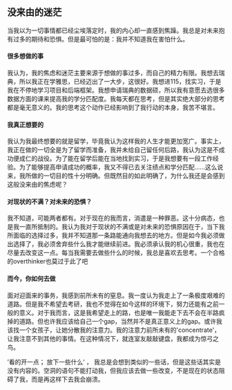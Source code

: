 ## 没来由的迷茫

当我以为一切事情都已经尘埃落定时，我的内心却一直感到焦躁。我总是对未来抱有过多的期待和恐惧。但是最可怕的是：我并不知道我在害怕什么。

#### 很多想做的事

我认为，我的焦虑和迷茫主要来源于想做的事过多，而自己的精力有限。我想去瑞典，所以我正在学雅思，已经迈出了一大步，这很好。我想进115，找实习，于是我在不停地学习项目和后端框架。我想申请瑞典的数据硕，所以我有意愿去选很多数据方面的课来提高我的学分匹配度。我每天都在思考，但是其实绝大部分的思考都是毫无意义的。我的思考这个动作已经影响到了我行动的本身，我苦不堪言。

#### 我真正想要的

我认为我最终想要的就是留学，毕竟我认为这样我的人生才能更加宽广。事实上，我正在做的一切全是为了留学而准备，我并未给自己留任何后路，我认为这是不成功便成仁的战役。为了能在留学后能在当地找到实习，于是我想要有一段工作经验。为了能够提高申请成功的概率，我又不得已去关注绩点和学分匹配......这么说来，我所做的一切目的性十分明确。但既然目的如此明确了，为什么我还是会感到这般没来由的焦虑呢？

#### 对现状的不满？对未来的恐惧？

我不知道，可能两者都有。对于现在的我而言，消遣是一种罪恶。这十分病态，也是我一直所抵制的。我认为我对于现状的不满或是对未来的恐惧原因在于，当下我所面临的选择过多，我并不知道那一条路能通向我想去的地方。但是如今我必须做出选择了，我必须舍弃些什么我才能继续前进。我必须承认我的机心很重，我也在尽量去改变这一点。每当我需要去做些什么的时候，我总是喜欢去思考。一个合格的overthinker也莫过于此了吧

#### 而今，你如何去做

面对迎面来的事务，我感到前所未有的窒息。我一度认为我走上了一条极度艰难的道路。但是我不希望去考研，我也不觉得在如今这样的环境下，努力还能有之前一般的意义。对于我而言，这是我希望走上的路，也是唯一我能走下去不会在半路疯掉的道路。但也许我应该给自己一个gap，当然并不是真正意义上的gap。或许我该找一个女孩子，让她分散我的注意力。我的注意力前所未有的'concentrate'，让我注意不到其他的事情。在这种情况下，就连室友敲敲键盘，我都成为惊弓之鸟。



’看的开一点； 放下一些什么‘ ， 我总是会想到类似的一些话，但是这些话其实是没有内容的。空洞的语句不能打动我，但我应该去做一些改变，不是现在的状态阻碍了我，而是再这样下去我会崩溃。